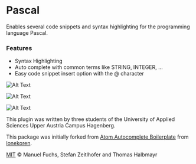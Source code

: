 # Pascal

Enables several code snippets and syntax highlighting for the programming language Pascal.

### Features
* Syntax Highlighting
* Auto complete with common terms like STRING, INTEGER, ...
* Easy code snippet insert option with the @ character

![Alt Text](https://media.giphy.com/media/26FfhotMtEy776QOQ/giphy.gif)

![Alt Text](https://media.giphy.com/media/3o6nURTxOaZl3OJ6jS/giphy.gif)

![Alt Text](https://media.giphy.com/media/3o6nV2EyAImJ6mE2Xe/giphy.gif)

This plugin was written by three students of the University of Applied Sciences Upper Austria Campus Hagenberg.

This package was initially forked from [Atom Autocomplete Boilerplate](https://github.com/lonekorean/atom-autocomplete-boilerplate) from [lonekoren](https://github.com/lonekorean).

[MIT](LICENSE.md) &copy; Manuel Fuchs, Stefan Zeitlhofer and Thomas Halbmayr
